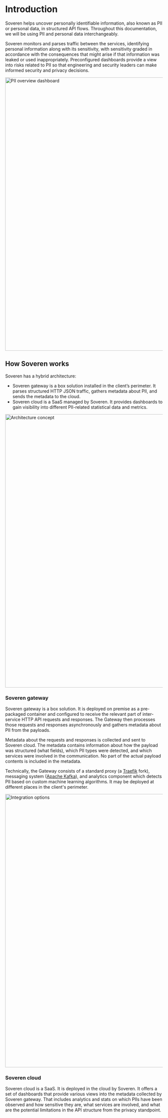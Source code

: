 # Introduction

Soveren helps uncover personally identifiable information, also known as PII or personal data, in structured API flows. Throughout this documentation, we will be using PII and personal data interchangeably.

Soveren monitors and parses traffic between the services, identifying personal information along with its sensitivity, with sensitivity graded in accordance with the consequences that might arise if that information was leaked or used inappropriately.
Preconfigured dashboards provide a view into risks related to PII so that engineering and security leaders can make informed security and privacy decisions.

<img src="/img/dashboards/pii-types-overview-cropped.png" alt="PII overview dashboard" width="870" />

## How Soveren works

Soveren has a hybrid architecture:

* Soveren gateway is a box solution installed in the client’s perimeter. It parses structured HTTP JSON traffic, gathers metadata about PII, and sends the metadata to the cloud.
* Soveren сloud is a SaaS managed by Soveren. It provides dashboards to gain visibility into different PII-related statistical data and metrics.

<img src="/img/architecture/architecture-concept.jpg" alt="Architecture concept" width="870" />

### Soveren gateway

Soveren gateway is a box solution. It is deployed on premise as a pre-packaged container and configured to receive the relevant part of inter-service HTTP API requests and responses.
The Gateway then processes those requests and responses asynchronously and gathers metadata about PII from the payloads.

Metadata about the requests and responses is collected and sent to Soveren сloud.
The metadata contains information about how the payload was structured (what fields), which PII types were detected, and which services were involved in the communication.
No part of the actual payload contents is included in the metadata.

Technically, the Gateway consists of a standard proxy (a [Traefik](https://doc.traefik.io/traefik/) fork), messaging system ([Apache Kafka](https://kafka.apache.org/documentation/>)), and analytics component which detects PII based on custom machine learning algorithms.
It may be deployed at different places in the client's perimeter.

<img src="/img/architecture/integration.jpg" alt="Integration options" width="870" />

### Soveren сloud

Soveren сloud is a SaaS. It is deployed in the cloud by Soveren.
It offers a set of dashboards that provide various views into the metadata collected by Soveren gateway.
That includes analytics and stats on which PIIs have been observed and how sensitive they are, what services are involved, and what are the potential limitations in the API structure from the privacy standpoint.